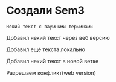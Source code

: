 # Создали Sem3

````
Некий текст с заумными терминами
````
Добавил некий текст через веб версию

Добавил ещё текста локально

Добавил некий текст в новой ветке

Разрешаем конфликт(web version)
